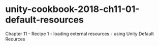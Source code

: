 # unity-cookbook-2018-ch11-01-default-resources
Chapter 11 - Recipe 1 - loading external resources - using Unity Default Reources
